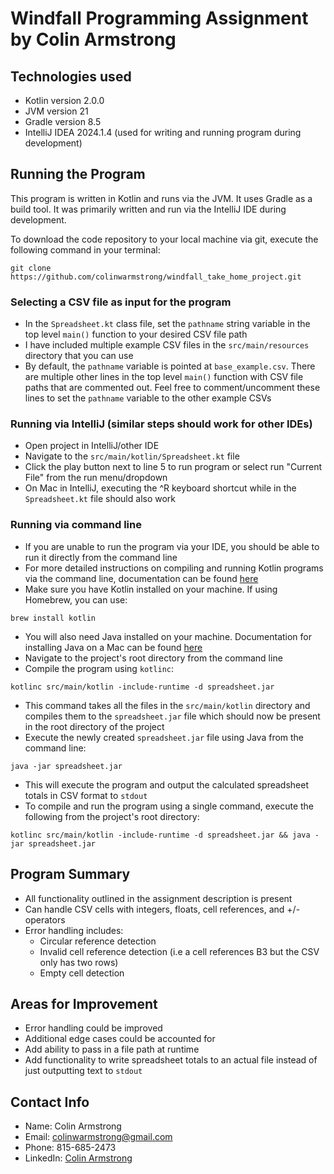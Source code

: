 # Windfall Programming Assignment by Colin Armstrong

## Technologies used
- Kotlin version 2.0.0
- JVM version 21
- Gradle version 8.5
- IntelliJ IDEA 2024.1.4 (used for writing and running program during development)

## Running the Program

This program is written in Kotlin and runs via the JVM. It uses Gradle as a build tool. It was primarily written and run via the IntelliJ IDE during development.

To download the code repository to your local machine via git, execute the following command in your terminal:

```
git clone https://github.com/colinwarmstrong/windfall_take_home_project.git
```

### Selecting a CSV file as input for the program
- In the `Spreadsheet.kt` class file, set the `pathname` string variable in the top level `main()` function to your desired CSV file path
- I have included multiple example CSV files in the `src/main/resources` directory that you can use
- By default, the `pathname` variable is pointed at `base_example.csv`. There are multiple other lines in the top level `main()` function with CSV file paths that are commented out.  Feel free to comment/uncomment these lines to set the `pathname` variable to the other example CSVs

### Running via IntelliJ (similar steps should work for other IDEs)
- Open project in IntelliJ/other IDE
- Navigate to the `src/main/kotlin/Spreadsheet.kt` file
- Click the play button next to line 5 to run program or select run "Current File" from the run menu/dropdown
- On Mac in IntelliJ, executing the ^R keyboard shortcut while in the `Spreadsheet.kt` file should also work

### Running via command line
- If you are unable to run the program via your IDE, you should be able to run it directly from the command line
- For more detailed instructions on compiling and running Kotlin programs via the command line, documentation can be found [here](https://kotlinlang.org/docs/command-line.html)
- Make sure you have Kotlin installed on your machine.  If using Homebrew, you can use:
```
brew install kotlin
```
- You will also need Java installed on your machine. Documentation for installing Java on a Mac can be found [here](https://www.java.com/en/download/help/mac_install.html)
- Navigate to the project's root directory from the command line
- Compile the program using `kotlinc`:
```
kotlinc src/main/kotlin -include-runtime -d spreadsheet.jar
```
- This command takes all the files in the `src/main/kotlin` directory and compiles them to the `spreadsheet.jar` file which should now be present in the root directory of the project
- Execute the newly created `spreadsheet.jar` file using Java from the command line:
```
java -jar spreadsheet.jar
```
- This will execute the program and output the calculated spreadsheet totals in CSV format to `stdout`
- To compile and run the program using a single command, execute the following from the project's root directory:
```
kotlinc src/main/kotlin -include-runtime -d spreadsheet.jar && java -jar spreadsheet.jar
```

## Program Summary
- All functionality outlined in the assignment description is present
- Can handle CSV cells with integers, floats, cell references, and +/- operators
- Error handling includes:
  - Circular reference detection
  - Invalid cell reference detection (i.e a cell references B3 but the CSV only has two rows)
  - Empty cell detection

## Areas for Improvement
- Error handling could be improved
- Additional edge cases could be accounted for
- Add ability to pass in a file path at runtime
- Add functionality to write spreadsheet totals to an actual file instead of just outputting text to `stdout`

## Contact Info
- Name: Colin Armstrong
- Email: colinwarmstrong@gmail.com
- Phone: 815-685-2473
- LinkedIn: [Colin Armstrong](https://www.linkedin.com/in/colinwarmstrong/)
